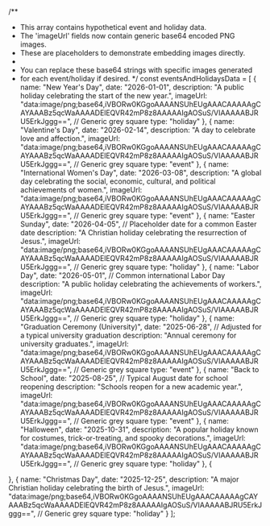 /**
 * This array contains hypothetical event and holiday data.
 * The 'imageUrl' fields now contain generic base64 encoded PNG images.
 * These are placeholders to demonstrate embedding images directly.
 *
 * You can replace these base64 strings with specific images generated
 * for each event/holiday if desired.
 */
const eventsAndHolidaysData = [
  {
    name: "New Year's Day",
    date: "2026-01-01",
    description: "A public holiday celebrating the start of the new year.",
    imageUrl: "data:image/png;base64,iVBORw0KGgoAAAANSUhEUgAAACAAAAAgCAYAAABz5qcWaAAAADElEQVR42mP8z8AAAAAIgAOSuS/VIAAAAABJRU5ErkJggg==", // Generic grey square
    type: "holiday"
  },
  {
    name: "Valentine's Day",
    date: "2026-02-14",
    description: "A day to celebrate love and affection.",
    imageUrl: "data:image/png;base64,iVBORw0KGgoAAAANSUhEUgAAACAAAAAgCAYAAABz5qcWaAAAADElEQVR42mP8z8AAAAAIgAOSuS/VIAAAAABJRU5ErkJggg==", // Generic grey square
    type: "event"
  },
  {
    name: "International Women's Day",
    date: "2026-03-08",
    description: "A global day celebrating the social, economic, cultural, and political achievements of women.",
    imageUrl: "data:image/png;base64,iVBORw0KGgoAAAANSUhEUgAAACAAAAAgCAYAAABz5qcWaAAAADElEQVR42mP8z8AAAAAIgAOSuS/VIAAAAABJRU5ErkJggg==", // Generic grey square
    type: "event"
  },
  {
    name: "Easter Sunday",
    date: "2026-04-05", // Placeholder date for a common Easter date
    description: "A Christian holiday celebrating the resurrection of Jesus.",
    imageUrl: "data:image/png;base64,iVBORw0KGgoAAAANSUhEUgAAACAAAAAgCAYAAABz5qcWaAAAADElEQVR42mP8z8AAAAAIgAOSuS/VIAAAAABJRU5ErkJggg==", // Generic grey square
    type: "holiday"
  },
  {
    name: "Labor Day",
    date: "2026-05-01", // Common international Labor Day
    description: "A public holiday celebrating the achievements of workers.",
    imageUrl: "data:image/png;base64,iVBORw0KGgoAAAANSUhEUgAAACAAAAAgCAYAAABz5qcWaAAAADElEQVR42mP8z8AAAAAIgAOSuS/VIAAAAABJRU5ErkJggg==", // Generic grey square
    type: "holiday"
  },
  {
    name: "Graduation Ceremony (University)",
    date: "2025-06-28", // Adjusted for a typical university graduation
    description: "Annual ceremony for university graduates.",
    imageUrl: "data:image/png;base64,iVBORw0KGgoAAAANSUhEUgAAACAAAAAgCAYAAABz5qcWaAAAADElEQVR42mP8z8AAAAAIgAOSuS/VIAAAAABJRU5ErkJggg==", // Generic grey square
    type: "event"
  },
  {
    name: "Back to School",
    date: "2025-08-25", // Typical August date for school reopening
    description: "Schools reopen for a new academic year.",
    imageUrl: "data:image/png;base64,iVBORw0KGgoAAAANSUhEUgAAACAAAAAgCAYAAABz5qcWaAAAADElEQVR42mP8z8AAAAAIgAOSuS/VIAAAAABJRU5ErkJggg==", // Generic grey square
    type: "event"
  },
  {
    name: "Halloween",
    date: "2025-10-31",
    description: "A popular holiday known for costumes, trick-or-treating, and spooky decorations.",
    imageUrl: "data:image/png;base64,iVBORw0KGgoAAAANSUhEUgAAACAAAAAgCAYAAABz5qcWaAAAADElEQVR42mP8z8AAAAAIgAOSuS/VIAAAAABJRU5ErkJggg==", // Generic grey square
    type: "holiday"
  },
  {
    
  },
  {
    name: "Christmas Day",
    date: "2025-12-25",
    description: "A major Christian holiday celebrating the birth of Jesus.",
    imageUrl: "data:image/png;base64,iVBORw0KGgoAAAANSUhEUgAAACAAAAAgCAYAAABz5qcWaAAAADElEQVR42mP8z8AAAAAIgAOSuS/VIAAAAABJRU5ErkJggg==", // Generic grey square
    type: "holiday"
  }
];
